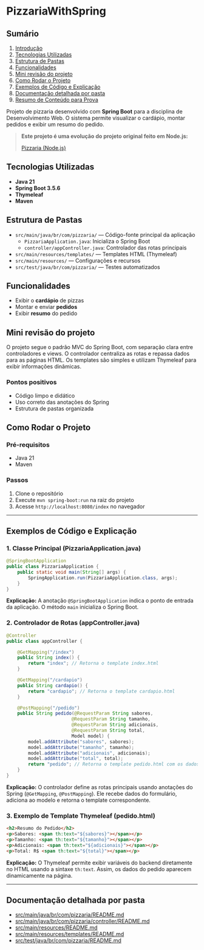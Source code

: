 

# PizzariaWithSpring

## Sumário
1. [Introdução](#pizzariawithspring)
2. [Tecnologias Utilizadas](#tecnologias-utilizadas)
3. [Estrutura de Pastas](#estrutura-de-pastas)
4. [Funcionalidades](#funcionalidades)
5. [Mini revisão do projeto](#mini-revisão-do-projeto)
6. [Como Rodar o Projeto](#como-rodar-o-projeto)
7. [Exemplos de Código e Explicação](#exemplos-de-código-e-explicação)
8. [Documentação detalhada por pasta](#documentação-detalhada-por-pasta)
9. [Resumo de Conteúdo para Prova](./conteudo.md)

Projeto de pizzaria desenvolvido com **Spring Boot** para a disciplina de Desenvolvimento Web. O sistema permite visualizar o cardápio, montar pedidos e exibir um resumo do pedido.

> **Este projeto é uma evolução do projeto original feito em Node.js:**
> 
> [Pizzaria (Node.js)](https://github.com/MSCiriaco81/Pizzaria)

## Tecnologias Utilizadas
- **Java 21**
- **Spring Boot 3.5.6**
- **Thymeleaf**
- **Maven**

## Estrutura de Pastas

- `src/main/java/br/com/pizzaria/` — Código-fonte principal da aplicação
	- `PizzariaApplication.java`: Inicializa o Spring Boot
	- `controller/appController.java`: Controlador das rotas principais
- `src/main/resources/templates/` — Templates HTML (Thymeleaf)
- `src/main/resources/` — Configurações e recursos
- `src/test/java/br/com/pizzaria/` — Testes automatizados

## Funcionalidades
- Exibir o **cardápio** de pizzas
- Montar e enviar **pedidos**
- Exibir **resumo** do pedido

## Mini revisão do projeto

O projeto segue o padrão MVC do Spring Boot, com separação clara entre controladores e views. O controlador centraliza as rotas e repassa dados para as páginas HTML. Os templates são simples e utilizam Thymeleaf para exibir informações dinâmicas.

### Pontos positivos
- Código limpo e didático
- Uso correto das anotações do Spring
- Estrutura de pastas organizada

## Como Rodar o Projeto

### Pré-requisitos
- Java 21
- Maven

### Passos
1. Clone o repositório
2. Execute `mvn spring-boot:run` na raiz do projeto
3. Acesse `http://localhost:8080/index` no navegador

---


## Exemplos de Código e Explicação

### 1. Classe Principal (PizzariaApplication.java)
```java
@SpringBootApplication
public class PizzariaApplication {
	public static void main(String[] args) {
		SpringApplication.run(PizzariaApplication.class, args);
	}
}
```
**Explicação:**
A anotação `@SpringBootApplication` indica o ponto de entrada da aplicação. O método `main` inicializa o Spring Boot.

### 2. Controlador de Rotas (appController.java)
```java
@Controller
public class appController {

	@GetMapping("/index")
	public String index() {
		return "index"; // Retorna o template index.html
	}

	@GetMapping("/cardapio")
	public String cardapio() {
		return "cardapio"; // Retorna o template cardapio.html
	}

	@PostMapping("/pedido")
	public String pedido(@RequestParam String sabores,
						@RequestParam String tamanho,
						@RequestParam String adicionais,
						@RequestParam String total,
						Model model) {
		model.addAttribute("sabores", sabores);
		model.addAttribute("tamanho", tamanho);
		model.addAttribute("adicionais", adicionais);
		model.addAttribute("total", total);
		return "pedido"; // Retorna o template pedido.html com os dados
	}
}
```
**Explicação:**
O controlador define as rotas principais usando anotações do Spring (`@GetMapping`, `@PostMapping`). Ele recebe dados do formulário, adiciona ao modelo e retorna o template correspondente.

### 3. Exemplo de Template Thymeleaf (pedido.html)
```html
<h2>Resumo do Pedido</h2>
<p>Sabores: <span th:text="${sabores}"></span></p>
<p>Tamanho: <span th:text="${tamanho}"></span></p>
<p>Adicionais: <span th:text="${adicionais}"></span></p>
<p>Total: R$ <span th:text="${total}"></span></p>
```
**Explicação:**
O Thymeleaf permite exibir variáveis do backend diretamente no HTML usando a sintaxe `th:text`. Assim, os dados do pedido aparecem dinamicamente na página.

---

## Documentação detalhada por pasta

- [src/main/java/br/com/pizzaria/README.md](src/main/java/br/com/pizzaria/README.md)
- [src/main/java/br/com/pizzaria/controller/README.md](src/main/java/br/com/pizzaria/controller/README.md)
- [src/main/resources/README.md](src/main/resources/README.md)
- [src/main/resources/templates/README.md](src/main/resources/templates/README.md)
- [src/test/java/br/com/pizzaria/README.md](src/test/java/br/com/pizzaria/README.md)

